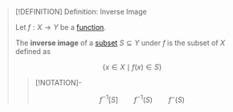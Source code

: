 >[!DEFINITION] Definition: Inverse Image
>
>Let $f: X \to Y$ be a [function](Function.md).
>
>The **inverse image** of a [subset](../../Set%20Theory/Subset.md) $S \subseteq Y$ under $f$ is the subset of $X$ defined as
>
>$$
>\{x \in X \mid f(x) \in S \}
>$$
>
>>[!NOTATION]-
>>
>>$$
>>f^{-1} [S] \qquad f^{-1}(S) \qquad f^{-}(S)
>>$$
>>
>
